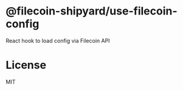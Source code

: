 @filecoin-shipyard/use-filecoin-config
======================================

React hook to load config via Filecoin API

# License

MIT
